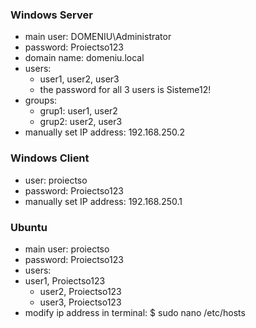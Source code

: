 ### Windows Server
- main user: DOMENIU\Administrator
- password: Proiectso123
- domain name: domeniu.local
- users:
  - user1, user2, user3
  - the password for all 3 users is Sisteme12!
- groups:
	- grup1: user1, user2
	- grup2: user2, user3
- manually set IP address: 192.168.250.2


### Windows Client
- user: proiectso
- password: Proiectso123
- manually set IP address: 192.168.250.1


### Ubuntu
- main user: proiectso
- password: Proiectso123
- users: 
- user1, Proiectso123
	- user2, Proiectso123
	- user3, Proiectso123
- modify ip address in terminal: $ sudo nano /etc/hosts 

